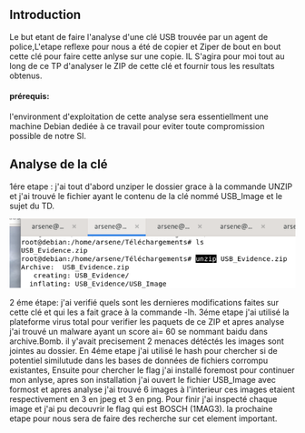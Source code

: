  ## Introduction
Le but etant de faire l'analyse d'une clé USB trouvée par un agent de police,L'etape reflexe pour nous a été de copier et Ziper de bout en bout cette clé pour faire cette anlyse sur une copie. IL S'agira pour moi tout au long de ce TP d'analyser le ZIP de cette clé et fournir tous les resultats obtenus.
 
#### prérequis:
l'environment d'exploitation de cette analyse sera essentiellment une machine Debian dediée à ce travail pour eviter toute compromission possible de notre SI.       

## Analyse de la clé
                                                   
1ére etape : j'ai tout d'abord unziper le dossier grace à la commande UNZIP et j'ai trouvé le fichier ayant le contenu de la clé nommé USB_Image et le sujet du TD.


![alt text](https://github.com/Arsenef-official/FORENSIC_TP_FOTSA_MICHEE/blob/master/TP01/img/unzip.png "Logo Title Text 1")


2 éme étape: j'ai verifié quels sont les dernieres modifications faites sur cette clé et qui les a fait grace à la commande -lh.
3éme etape j'ai utilisé la plateforme virus total pour verifier les paquets de ce ZIP et apres analyse j'ai trouvé un malware ayant un score ai= 60 se nommant baidu dans archive.Bomb.
il y'avait precisement 2 menaces détéctés les images sont jointes au dossier.
En 4éme etape j'ai utilisé le hash pour chercher si de potentiel similutude dans les bases de données de fichiers corrompu existantes,
Ensuite pour chercher le flag j'ai installé foremost pour continuer mon anlyse, apres son installation j'ai ouvert le fichier USB_Image avec formost et apres analyse j'ai trouvé 6 images à l'interieur ces images etaient respectivement en 3 en jpeg et 3 en png.
Pour finir j'ai inspecté chaque image et j'ai pu decouvrir le flag qui est BOSCH (1MAG3).
la prochaine etape pour nous sera de faire des recherche sur cet element important.
